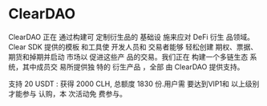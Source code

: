 # ClearDAO
ClearDAO 正在
通过构建可
定制衍生品的
基础设
施来应对
DeFi 衍生
品领域。Clear SDK
提供的模板
和工具使
开发人员和
交易者能够
轻松创建
期权、票据、
期货和掉期并启动
市场以
促进这些产
品的交易。我们正在
构建一个多链生态
系统，其中成员交
易所提供独
特的
衍生产品
，全部
由 ClearDAO
提供支持。

支持
20
USDT
: 获得
2000 CLH,
总额度 1830
份.用户需
要达到VIP1和
以上级别
才能参与
认购，本
次活动免
费参与。
